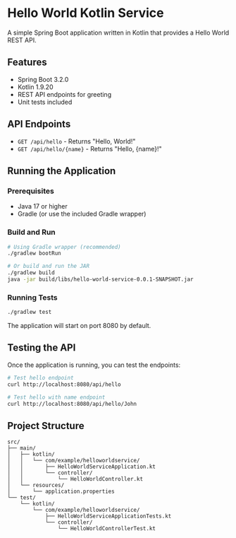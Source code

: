 # Hello World Kotlin Service

A simple Spring Boot application written in Kotlin that provides a Hello World REST API.

## Features

- Spring Boot 3.2.0
- Kotlin 1.9.20
- REST API endpoints for greeting
- Unit tests included

## API Endpoints

- `GET /api/hello` - Returns "Hello, World!"
- `GET /api/hello/{name}` - Returns "Hello, {name}!"

## Running the Application

### Prerequisites
- Java 17 or higher
- Gradle (or use the included Gradle wrapper)

### Build and Run
```bash
# Using Gradle wrapper (recommended)
./gradlew bootRun

# Or build and run the JAR
./gradlew build
java -jar build/libs/hello-world-service-0.0.1-SNAPSHOT.jar
```

### Running Tests
```bash
./gradlew test
```

The application will start on port 8080 by default.

## Testing the API

Once the application is running, you can test the endpoints:

```bash
# Test hello endpoint
curl http://localhost:8080/api/hello

# Test hello with name endpoint
curl http://localhost:8080/api/hello/John
```

## Project Structure

```
src/
├── main/
│   ├── kotlin/
│   │   └── com/example/helloworldservice/
│   │       ├── HelloWorldServiceApplication.kt
│   │       └── controller/
│   │           └── HelloWorldController.kt
│   └── resources/
│       └── application.properties
└── test/
    └── kotlin/
        └── com/example/helloworldservice/
            ├── HelloWorldServiceApplicationTests.kt
            └── controller/
                └── HelloWorldControllerTest.kt
```
